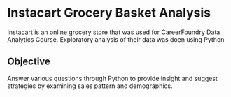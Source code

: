 # Instacart Grocery Basket Analysis

Instacart is an online grocery store that was used for CareerFoundry Data Analytics Course.
Exploratory analysis of their data was doen using Python

## Objective
Answer various questions through Python to provide insight and suggest strategies by examining sales pattern and demographics.


